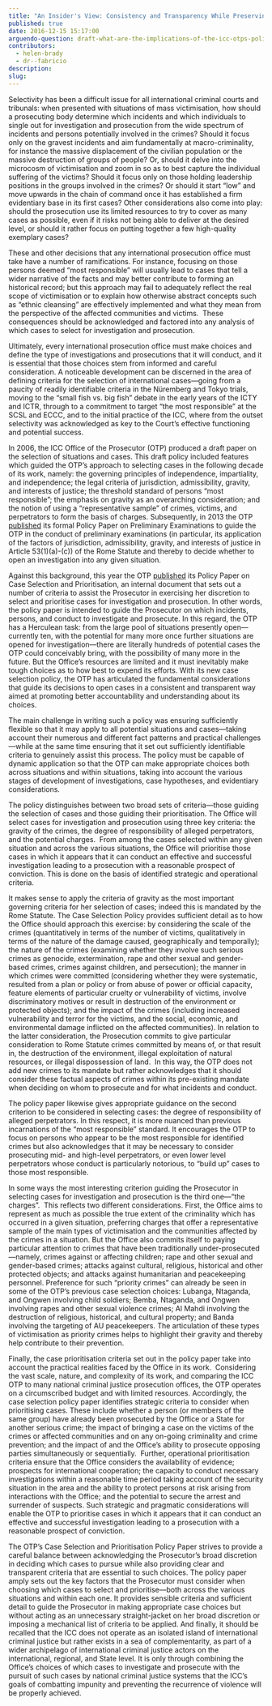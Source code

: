 ```yaml
---
title: "An Insider's View: Consistency and Transparency While Preserving Prosecutorial Discretion"
published: true
date: 2016-12-15 15:17:00
arguendo-question: draft-what-are-the-implications-of-the-icc-otps-policy-paper-on-case-selection-and-prioritisation-2016
contributors:
  - helen-brady
  - dr--fabricio
description:
slug:
---
```



Selectivity has been a difficult issue for all international criminal courts and tribunals: when presented with situations of mass victimisation, how should a prosecuting body determine which incidents and which individuals to single out for investigation and prosecution from the wide spectrum of incidents and persons potentially involved in the crimes? Should it focus only on the gravest incidents and aim fundamentally at macro-criminality, for instance the massive displacement of the civilian population or the massive destruction of groups of people? Or, should it delve into the microcosm of victimisation and zoom in so as to best capture the individual suffering of the victims? Should it focus only on those holding leadership positions in the groups involved in the crimes? Or should it start “low” and move upwards in the chain of command once it has established a firm evidentiary base in its first cases? Other considerations also come into play: should the prosecution use its limited resources to try to cover as many cases as possible, even if it risks not being able to deliver at the desired level, or should it rather focus on putting together a few high-quality exemplary cases?

These and other decisions that any international prosecution office must take have a number of ramifications. For instance, focusing on those persons deemed “most responsible” will usually lead to cases that tell a wider narrative of the facts and may better contribute to forming an historical record; but this approach may fail to adequately reflect the real scope of victimisation or to explain how otherwise abstract concepts such as “ethnic cleansing” are effectively implemented and what they mean from the perspective of the affected communities and victims.&nbsp; These consequences should be acknowledged and factored into any analysis of which cases to select for investigation and prosecution.

Ultimately, every international prosecution office must make choices and define the type of investigations and prosecutions that it will conduct, and it is essential that those choices stem from informed and careful consideration. A noticeable development can be discerned in the area of defining criteria for the selection of international cases—going from a paucity of readily identifiable criteria in the N&uuml;remberg and Tokyo trials, moving to the “small fish vs. big fish” debate in the early years of the ICTY and ICTR, through to a commitment to target “the most responsible” at the SCSL and ECCC, and to the initial practice of the ICC, where from the outset selectivity was acknowledged as key to the Court’s effective functioning and potential success.

In 2006, the ICC Office of the Prosecutor (OTP) produced a draft paper on the selection of situations and cases. This draft policy included features which guided the OTP’s approach to selecting cases in the following decade of its work, namely: the governing principles of independence, impartiality, and independence; the legal criteria of jurisdiction, admissibility, gravity, and interests of justice; the threshold standard of persons “most responsible”; the emphasis on gravity as an overarching consideration; and the notion of using a “representative sample” of crimes, victims, and perpetrators to form the basis of charges. Subsequently, in 2013 the OTP [published](https://www.icc-cpi.int/iccdocs/otp/OTP-Policy_Paper_Preliminary_Examinations_2013-ENG.pdf)&nbsp;its formal Policy Paper on Preliminary Examinations to guide the OTP in the conduct of preliminary examinations (in particular, its application of the factors of jurisdiction, admissibility, gravity, and interests of justice in Article 53(1)(a)-(c)) of the Rome Statute and thereby to decide whether to open an investigation into any given situation.

Against this background, this year the OTP [published](https://www.icc-cpi.int/itemsDocuments/20160915_OTP-Policy_Case-Selection_Eng.pdf) its Policy Paper on Case Selection and Prioritisation, an internal document that sets out a number of criteria to assist the Prosecutor in exercising her discretion to select and prioritise cases for investigation and prosecution. In other words, the policy paper is intended to guide the Prosecutor on which incidents, persons, and conduct to investigate and prosecute. In this regard, the OTP has a Herculean task: from the large pool of situations presently open—currently ten, with the potential for many more once further situations are opened for investigation—there are literally hundreds of potential cases the OTP could conceivably bring, with the possibility of many more in the future. But the Office’s resources are limited and it must inevitably make tough choices as to how best to expend its efforts. With its new case selection policy, the OTP has articulated the fundamental considerations that guide its decisions to open cases in a consistent and transparent way aimed at promoting better accountability and understanding about its choices.

The main challenge in writing such a policy was ensuring sufficiently flexible so that it may apply to all potential situations and cases—taking account their numerous and different fact patterns and practical challenges—while at the same time ensuring that it set out sufficiently identifiable criteria to genuinely assist this process. The policy must be capable of dynamic application so that the OTP can make appropriate choices both across situations and within situations, taking into account the various stages of development of investigations, case hypotheses, and evidentiary considerations.

The policy distinguishes between two broad sets of criteria—those guiding the selection of cases and those guiding their prioritisation. The Office will select cases for investigation and prosecution using three key criteria: the gravity of the crimes, the degree of responsibility of alleged perpetrators, and the potential charges.&nbsp; From among the cases selected within any given situation and across the various situations, the Office will prioritise those cases in which it appears that it can conduct an effective and successful investigation leading to a prosecution with a reasonable prospect of conviction. This is done on the basis of identified strategic and operational criteria.

It makes sense to apply the criteria of gravity as the most important governing criteria for her selection of cases; indeed this is mandated by the Rome Statute. The Case Selection Policy provides sufficient detail as to how the Office should approach this exercise: by considering the scale of the crimes (quantitatively in terms of the number of victims, qualitatively in terms of the nature of the damage caused, geographically and temporally); the nature of the crimes (examining whether they involve such serious crimes as genocide, extermination, rape and other sexual and gender-based crimes, crimes against children, and persecution); the manner in which crimes were committed (considering whether they were systematic, resulted from a plan or policy or from abuse of power or official capacity, feature elements of particular cruelty or vulnerability of victims, involve discriminatory motives or result in destruction of the environment or protected objects); and the impact of the crimes (including increased vulnerability and terror for the victims, and the social, economic, and environmental damage inflicted on the affected communities). In relation to the latter consideration, the Prosecution commits to give particular consideration to Rome Statute crimes committed by means of, or that result in, the destruction of the environment, illegal exploitation of natural resources, or illegal dispossession of land.&nbsp; In this way, the OTP does not add new crimes to its mandate but rather acknowledges that it should consider these factual aspects of crimes within its pre-existing mandate when deciding on whom to prosecute and for what incidents and conduct.

The policy paper likewise gives appropriate guidance on the second criterion to be considered in selecting cases: the degree of responsibility of alleged perpetrators. In this respect, it is more nuanced than previous incarnations of the “most responsible” standard. It encourages the OTP to focus on persons who appear to be the most responsible for identified crimes but also acknowledges that it may be necessary to consider prosecuting mid- and high-level perpetrators, or even lower level perpetrators whose conduct is particularly notorious, to “build up” cases to those most responsible.

In some ways the most interesting criterion guiding the Prosecutor in selecting cases for investigation and prosecution is the third one—“the charges”.&nbsp; This reflects two different considerations. First, the Office aims to represent as much as possible the true extent of the criminality which has occurred in a given situation, preferring charges that offer a representative sample of the main types of victimisation and the communities affected by the crimes in a situation. But the Office also commits itself to paying particular attention to crimes that have been traditionally under-prosecuted—namely, crimes against or affecting children; rape and other sexual and gender-based crimes; attacks against cultural, religious, historical and other protected objects; and attacks against humanitarian and peacekeeping personnel. Preference for such “priority crimes” can already be seen in some of the OTP’s previous case selection choices: Lubanga, Ntaganda, and Ongwen involving child soldiers; Bemba, Ntaganda, and Ongwen involving rapes and other sexual violence crimes; Al Mahdi involving the destruction of religious, historical, and cultural property; and Banda involving the targeting of AU peacekeepers. The articulation of these types of victimisation as priority crimes helps to highlight their gravity and thereby help contribute to their prevention.

Finally, the case prioritisation criteria set out in the policy paper take into account the practical realities faced by the Office in its work.&nbsp; Considering the vast scale, nature, and complexity of its work, and comparing the ICC OTP to many national criminal justice prosecution offices, the OTP operates on a circumscribed budget and with limited resources. Accordingly, the case selection policy paper identifies strategic criteria to consider when prioritising cases. These include whether a person (or members of the same group) have already been prosecuted by the Office or a State for another serious crime; the impact of bringing a case on the victims of the crimes or affected communities and on any on-going criminality and crime prevention; and the impact of and the Office’s ability to prosecute opposing parties simultaneously or sequentially.&nbsp; Further, operational prioritisation criteria ensure that the Office considers the availability of evidence; prospects for international cooperation; the capacity to conduct necessary investigations within a reasonable time period taking account of the security situation in the area and the ability to protect persons at risk arising from interactions with the Office; and the potential to secure the arrest and surrender of suspects. Such strategic and pragmatic considerations will enable the OTP to prioritise cases in which it appears that it can conduct an effective and successful investigation leading to a prosecution with a reasonable prospect of conviction.

The OTP’s Case Selection and Prioritisation Policy Paper strives to provide a careful balance between acknowledging the Prosecutor’s broad discretion in deciding which cases to pursue while also providing clear and transparent criteria that are essential to such choices. The policy paper amply sets out the key factors that the Prosecutor must consider when choosing which cases to select and prioritise—both across the various situations and within each one. It provides sensible criteria and sufficient detail to guide the Prosecutor in making appropriate case choices but without acting as an unnecessary straight-jacket on her broad discretion or imposing a mechanical list of criteria to be applied. And finally, it should be recalled that the ICC does not operate as an isolated island of international criminal justice but rather exists in a sea of complementarity, as part of a wider archipelago of international criminal justice actors on the international, regional, and State level. It is only through combining the Office’s choices of which cases to investigate and prosecute with the pursuit of such cases by national criminal justice systems that the ICC’s goals of combatting impunity and preventing the recurrence of violence will be properly achieved.